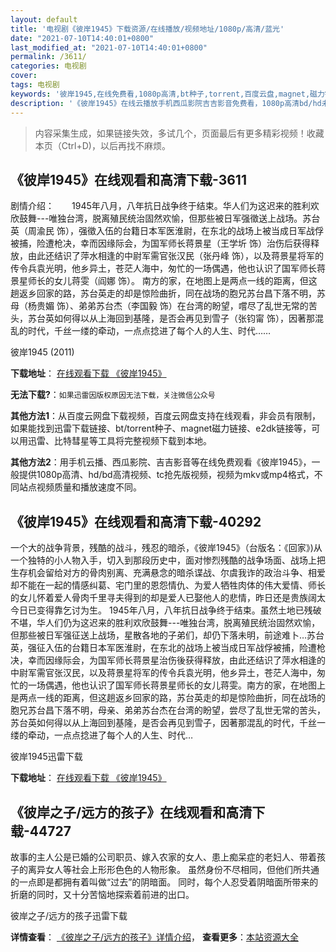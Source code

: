 ```yaml
---
layout: default
title: '电视剧《彼岸1945》下载资源/在线播放/视频地址/1080p/高清/蓝光'
date: "2021-07-10T14:40:01+0800"
last_modified_at: "2021-07-10T14:40:01+0800"
permalink: /3611/
categories: 电视剧
cover:
tags: 电视剧
keywords: '彼岸1945,在线免费看,1080p高清,bt种子,torrent,百度云盘,magnet,磁力链,迅雷下载资源'
description: '《彼岸1945》在线云播放手机西瓜影院吉吉影音免费看，1080p高清bd/hd未删减完整版和tc抢先枪版，mkv/mp4格式，附带bt/torrent种子、magnet/磁力链、百度云盘、网盘资源迅雷下载链接'
---
```


>内容采集生成，如果链接失效，多试几个，页面最后有更多精彩视频！收藏本页（Ctrl+D)，以后再找不麻烦。


## 《彼岸1945》在线观看和高清下载-3611

剧情介绍：　　1945年八月，八年抗日战争终于结束。华人们为这迟来的胜利欢欣鼓舞---唯独台湾，脱离殖民统治固然欢愉，但那些被日军强徵送上战场。苏台英（周渝民 饰），强徵入伍的台籍日本军医淮尉，在东北的战场上被当成日军战俘被捕，险遭枪决，幸而因缘际会，为国军师长蒋景星（王学圻 饰）治伤后获得释放，由此还结识了萍水相逢的中尉军需官张汉民（张丹峰 饰），以及蒋景星将军的传令兵袁光明，他乡异土，苍茫人海中，匆忙的一场偶遇，他也认识了国军师长蒋景星师长的女儿蒋雯（阎娜 饰）。 南方的家，在地图上是两点一线的距离，但这趟返乡回家的路，苏台英走的却是惊险曲折，同在战场的胞兄苏台昌下落不明，苏母（杨贵媚 饰）、弟弟苏台杰（李国毅 饰）在台湾的盼望，嚐尽了乱世无常的苦头，苏台英如何得以从上海回到基隆，是否会再见到雪子（张钧甯 饰），因著那混乱的时代，千丝一缕的牵动，一点点捻进了每个人的人生、时代……


彼岸1945 (2011)

**下载地址**： [在线观看下载 《彼岸1945》](https://www.btbtdy.me/btdy/dy11256.html) 


**无法下载?**：`如果迅雷因版权原因无法下载，关注微信公众号 `

**其他方法1**：从百度云网盘下载视频，百度云网盘支持在线观看，非会员有限制，如果能找到迅雷下载链接、bt/torrent种子、magnet磁力链接、e2dk链接等，可以用迅雷、比特彗星等工具将完整视频下载到本地。

**其他方法2**：用手机云播、西瓜影院、吉吉影音等在线免费观看《彼岸1945》，一般提供1080p高清、hd/bd高清视频、tc抢先版视频，视频为mkv或mp4格式，不同站点视频质量和播放速度不同。


## 《彼岸1945》在线观看和高清下载-40292

一个大的战争背景，残酷的战斗，残忍的暗杀，《彼岸1945》（台版名：《回家》)从一个独特的小人物入手，切入到那段历史中，面对惨烈残酷的战争场面、战场上把生存机会留给对方的骨肉别离、充满悬念的暗杀谍战、尔虞我诈的政治斗争、相爱却不能在一起的情感纠葛、宅门里的恩怨情仇、为爱人牺牲肉体的伟大爱情、师长的女儿怀着爱人骨肉千里寻夫得到的却是爱人已娶他人的悲情，昨日还是贵族阔太今日已变得靠乞讨为生。 1945年八月，八年抗日战争终于结束。虽然土地已残破不堪，华人们仍为这迟来的胜利欢欣鼓舞---唯独台湾，脱离殖民统治固然欢愉，但那些被日军强征送上战场，星散各地的子弟们，却仍下落未明，前途难卜…苏台英，强征入伍的台籍日本军医淮尉，在东北的战场上被当成日军战俘被捕，险遭枪决，幸而因缘际会，为国军师长蒋景星治伤後获得释放，由此还结识了萍水相逢的中尉军需官张汉民，以及蒋景星将军的传令兵袁光明，他乡异土，苍茫人海中，匆忙的一场偶遇，他也认识了国军师长蒋景星师长的女儿蒋雯。南方的家，在地图上是两点一线的距离，但这趟返乡回家的路，苏台英走的却是惊险曲折，同在战场的胞兄苏台昌下落不明，母亲、弟弟苏台杰在台湾的盼望，尝尽了乱世无常的苦头，苏台英如何得以从上海回到基隆，是否会再见到雪子，因著那混乱的时代，千丝一缕的牵动，一点点捻进了每个人的人生、时代…


彼岸1945迅雷下载

**下载地址**： [在线观看下载 《彼岸1945》](https://www.993dy.com//vod-detail-id-11989.html) 


## 《彼岸之子/远方的孩子》在线观看和高清下载-44727

故事的主人公是已婚的公司职员、嫁入农家的女人、患上痴呆症的老妇人、带着孩子的离异女人等社会上形形色色的人物形象。 虽然身份不尽相同，但他们所共通的一点即是都拥有着叫做“过去”的阴暗面。 同时，每个人忍受着阴暗面所带来的折磨的同时，又十分苦恼地探索着前进的出口。</span>


彼岸之子/远方的孩子迅雷下载

**详情查看**： [《彼岸之子/远方的孩子》详情介绍](/movie/44727/)， **查看更多**：[本站资源大全](/movie/t/all/)

